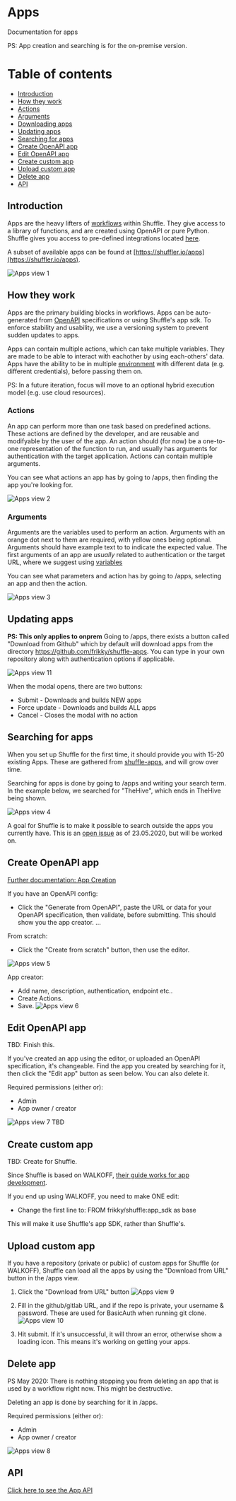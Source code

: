 # Apps
Documentation for apps

PS: App creation and searching is for the on-premise version.

# Table of contents
* [Introduction](#introduction)
* [How they work](#how_they_work)
* [Actions](#actions)
* [Arguments](#arguments)
* [Downloading apps](#updating_apps)
* [Updating apps](#updating_apps)
* [Searching for apps](#searching_for_apps)
* [Create OpenAPI app](#create_openapi_app)
* [Edit OpenAPI app](#edit_openapi_app)
* [Create custom app](#create_custom_app)
* [Upload custom app](#upload_custom_app)
* [Delete app](#delete_app)
* [API](#api)

## Introduction
Apps are the heavy lifters of [workflows](/docs/workflows) within Shuffle. They give access to a library of functions, and are created using OpenAPI or pure Python. Shuffle gives you access to pre-defined integrations located [here](https://github.com/frikky/shuffle-apps). 

A subset of available apps can be found at [https://shuffler.io/apps](https://shuffler.io/apps). 

![Apps view 1](https://github.com/frikky/shuffle-docs/blob/master/assets/apps-view-1.png?raw=true)

## How they work
Apps are the primary building blocks in workflows. Apps can be auto-generated from [OpenAPI](https://swagger.io/specification/) specifications or using Shuffle's app sdk. To enforce stability and usability, we use a versioning system to prevent sudden updates to apps.

Apps can contain multiple actions, which can take multiple variables. They are made to be able to interact with eachother by using each-others' data. Apps have the ability to be in multiple [environment](/docs/environments) with different data (e.g. different credentials), before passing them on.

PS: In a future iteration, focus will move to an optional hybrid execution model (e.g. use cloud resources).

### Actions
An app can perform more than one task based on predefined actions. These actions are defined by the developer, and are reusable and modifyable by the user of the app. An action should (for now) be a one-to-one representation of the function to run, and usually has arguments for authentication with the target application. Actions can contain multiple arguments.

You can see what actions an app has by going to /apps, then finding the app you're looking for. 

![Apps view 2](https://github.com/frikky/shuffle-docs/blob/master/assets/apps-view-2.png?raw=true)

### Arguments
Arguments are the variables used to perform an action. Arguments with an orange dot next to them are required, with yellow ones being optional. Arguments should have example text to to indicate the expected value. The first arguments of an app are _usually_ related to authentication or the target URL, where we suggest using [variables](/docs/workflows#variables)

You can see what parameters and action has by going to /apps, selecting an app and then the action.

![Apps view 3](https://github.com/frikky/shuffle-docs/blob/master/assets/apps-view-3.png?raw=true)

## Updating apps 
**PS: This only applies to onprem**
Going to /apps, there exists a button called "Download from Github" which by default will download apps from the directory https://github.com/frikky/shuffle-apps. You can type in your own repository along with authentication options if applicable.

![Apps view 11](https://github.com/frikky/shuffle-docs/blob/master/assets/apps-view-11.png?raw=true)

When the modal opens, there are two buttons:
* Submit - Downloads and builds NEW apps
* Force update - Downloads and builds ALL apps
* Cancel - Closes the modal with no action

## Searching for apps
When you set up Shuffle for the first time, it should provide you with 15-20 existing Apps. These are gathered from [shuffle-apps](https://github.com/frikky/shuffle-apps), and will grow over time. 

Searching for apps is done by going to /apps and writing your search term. In the example below, we searched for "TheHive", which ends in TheHive being shown. 

![Apps view 4](https://github.com/frikky/shuffle-docs/blob/master/assets/apps-view-4.png?raw=true)

A goal for Shuffle is to make it possible to search outside the apps you currently have. This is an [open issue](https://github.com/frikky/Shuffle/issues/24) as of 23.05.2020, but will be worked on.

## Create OpenAPI app
[Further documentation: App Creation](/docs/app_creation)


If you have an OpenAPI config:
* Click the "Generate from OpenAPI", paste the URL or data for your OpenAPI specification, then validate, before submitting. This should show you the app creator.
...

From scratch:
* Click the "Create from scratch" button, then use the editor.

![Apps view 5](https://github.com/frikky/shuffle-docs/blob/master/assets/apps-view-5.png?raw=true)

App creator:
* Add name, description, authentication, endpoint etc..
* Create Actions.
* Save.
![Apps view 6](https://github.com/frikky/shuffle-docs/blob/master/assets/apps-view-6.png?raw=true)

## Edit OpenAPI app
TBD: Finish this.

If you've created an app using the editor, or uploaded an OpenAPI specification, it's changeable. Find the app you created by searching for it, then click the "Edit app" button as seen below. You can also delete it.

Required permissions (either or):
* Admin
* App owner / creator

![Apps view 7](https://github.com/frikky/shuffle-docs/blob/master/assets/apps-view-7.png?raw=true)
TBD

## Create custom app 
TBD: Create for Shuffle. 

Since Shuffle is based on WALKOFF, [their guide works for app development](https://walkoff.readthedocs.io/en/latest/apps.html). 

If you end up using WALKOFF, you need to make ONE edit: 
- Change the first line to: FROM frikky/shuffle:app_sdk as base

This will make it use Shuffle's app SDK, rather than Shuffle's.

## Upload custom app 
If you have a repository (private or public) of custom apps for Shuffle (or WALKOFF), Shuffle can load all the apps by using the "Download from URL" button in the /apps view.

1. Click the "Download from URL" button
![Apps view 9](https://github.com/frikky/shuffle-docs/blob/master/assets/apps-view-9.png?raw=true)

2. Fill in the github/gitlab URL, and if the repo is private, your username & password. These are used for BasicAuth when running git clone. 
![Apps view 10](https://github.com/frikky/shuffle-docs/blob/master/assets/apps-view-10.png?raw=true)

3. Hit submit. If it's unsuccessful, it will throw an error, otherwise show a loading icon. This means it's working on getting your apps.

## Delete app 
PS May 2020: There is nothing stopping you from deleting an app that is used by a workflow right now. This might be destructive.

Deleting an app is done by searching for it in /apps. 

Required permissions (either or):
* Admin
* App owner / creator

![Apps view 8](https://github.com/frikky/shuffle-docs/blob/master/assets/apps-view-8.png?raw=true)

## API 
[Click here to see the App API](/docs/api#apps)
